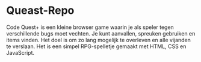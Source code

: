 # Queast-Repo
Code Quest+ is een kleine browser game waarin je als speler tegen verschillende bugs moet vechten. Je kunt aanvallen, spreuken gebruiken en items vinden. Het doel is om zo lang mogelijk te overleven en alle vijanden te verslaan. Het is een simpel RPG-spelletje gemaakt met HTML, CSS en JavaScript.
